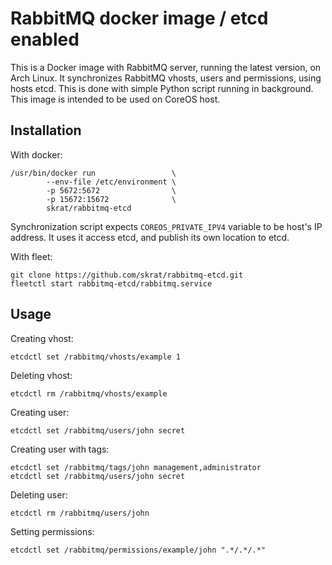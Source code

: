 RabbitMQ docker image / etcd enabled
====================================

This is a Docker image with RabbitMQ server, running the latest version,
on Arch Linux. It synchronizes RabbitMQ vhosts, users and permissions,
using hosts etcd. This is done with simple Python script running in background.
This image is intended to be used on CoreOS host.

Installation
------------

With docker:
```
/usr/bin/docker run                 \
        --env-file /etc/environment \
        -p 5672:5672                \
        -p 15672:15672              \
        skrat/rabbitmq-etcd
```

Synchronization script expects `COREOS_PRIVATE_IPV4` variable to be host's
IP address. It uses it access etcd, and publish its own location to etcd.

With fleet:
```
git clone https://github.com/skrat/rabbitmq-etcd.git
fleetctl start rabbitmq-etcd/rabbitmq.service
```

Usage
-----

Creating vhost:

```
etcdctl set /rabbitmq/vhosts/example 1
```

Deleting vhost:

```
etcdctl rm /rabbitmq/vhosts/example
```

Creating user:

```
etcdctl set /rabbitmq/users/john secret
```

Creating user with tags:

```
etcdctl set /rabbitmq/tags/john management,administrator
etcdctl set /rabbitmq/users/john secret
```

Deleting user:

```
etcdctl rm /rabbitmq/users/john
```

Setting permissions:

```
etcdctl set /rabbitmq/permissions/example/john ".*/.*/.*"
```
